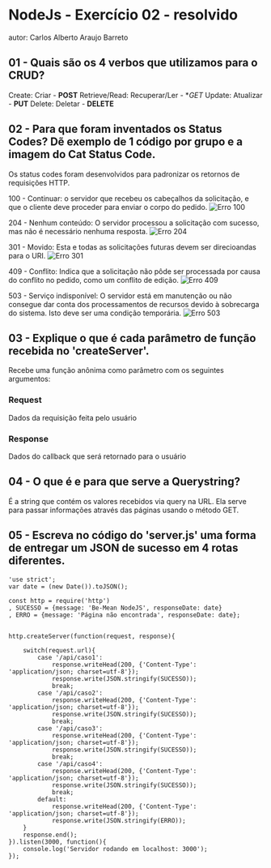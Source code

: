 # NodeJs - Exercício 02 - resolvido

autor: Carlos Alberto Araujo Barreto

## 01 - Quais são os 4 verbos que utilizamos para o CRUD?
Create: Criar - **POST**
Retrieve/Read: Recuperar/Ler - **GET*
Update: Atualizar - **PUT**
Delete: Deletar - **DELETE**

## 02 - Para que foram inventados os Status Codes? Dẽ exemplo de 1 código por grupo e a imagem do Cat Status Code.

Os status codes foram desenvolvidos para padronizar os retornos de requisições HTTP.

100 - Continuar: o servidor que recebeu os cabeçalhos da solicitação, e que o cliente deve proceder para enviar o corpo do pedido.
![Erro 100](https://http.cat/100)

204 - Nenhum conteúdo: O servidor processou a solicitação com sucesso, mas não é necessário nenhuma resposta.
![Erro 204](https://http.cat/204)

301 - Movido: Esta e todas as solicitações futuras devem ser direcioandas para o URI.
![Erro 301](https://http.cat/301)

409 - Conflito: Indica que a solicitação não pôde ser processada por causa do conflito no pedido, como um conflito de edição.
![Erro 409](https://http.cat/409)

503 - Serviço indisponível: O servidor está em manutenção ou não consegue dar conta dos processamentos de recursos devido à sobrecarga do sistema. Isto deve ser uma condição temporária.
![Erro 503](https://http.cat/503)


## 03 - Explique o que é cada parâmetro de função recebida no 'createServer'.

Recebe uma função anônima como parâmetro com os seguintes argumentos:

### Request
Dados da requisição feita pelo usuário

### Response
Dados do callback que será retornado para o usuário

## 04 - O que é e para que serve a Querystring?

É a string que contém os valores recebidos via query na URL. 
Ela serve para passar informações através das páginas usando o método GET.


## 05 - Escreva no código do 'server.js' uma forma de entregar um JSON de sucesso em 4 rotas diferentes.
```
'use strict';
var date = (new Date()).toJSON();

const http = require('http')
, SUCESSO = {message: 'Be-Mean NodeJS', responseDate: date}
, ERRO = {message: 'Página não encontrada', responseDate: date};


http.createServer(function(request, response){

	switch(request.url){
		case '/api/caso1': 
			response.writeHead(200, {'Content-Type': 'application/json; charset=utf-8'});
			response.write(JSON.stringify(SUCESSO));
			break;
		case '/api/caso2': 
			response.writeHead(200, {'Content-Type': 'application/json; charset=utf-8'});
			response.write(JSON.stringify(SUCESSO));
			break;
		case '/api/caso3': 
			response.writeHead(200, {'Content-Type': 'application/json; charset=utf-8'});
			response.write(JSON.stringify(SUCESSO));
			break;
		case '/api/caso4': 
			response.writeHead(200, {'Content-Type': 'application/json; charset=utf-8'});
			response.write(JSON.stringify(SUCESSO));
			break;
		default:
			response.writeHead(200, {'Content-Type': 'application/json; charset=utf-8'});
			response.write(JSON.stringify(ERRO));
	}
	response.end();
}).listen(3000, function(){
	console.log('Servidor rodando em localhost: 3000');
});

```





